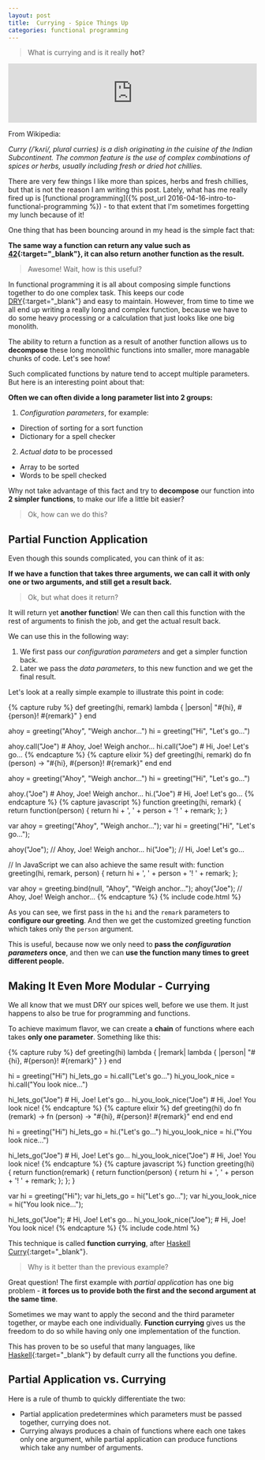 ```yaml
---
layout: post
title:  Currying - Spice Things Up
categories: functional programming
---
```


> What is currying and is it really **hot**?

<iframe width="100%" height="120" scrolling="no" frameborder="no" src="https://w.soundcloud.com/player/?url=https%3A//api.soundcloud.com/tracks/267632759&amp;color=ff5500&amp;auto_play=false&amp;hide_related=false&amp;show_comments=true&amp;show_user=true&amp;show_reposts=false"></iframe>

From Wikipedia:

*Curry (/ˈkʌri/, plural curries) is a dish originating in the cuisine of the Indian Subcontinent. The common feature is the use of complex combinations of spices or herbs, usually including fresh or dried hot chillies.*

There are very few things I like more than spices, herbs and fresh chillies, but that is not the reason I am writing this post. Lately, what has me really fired up is [functional programming]({% post_url 2016-04-16-intro-to-functional-programming %}) - to that extent that I'm sometimes forgetting my lunch because of it!

One thing that has been bouncing around in my head is the simple fact that:

**The same way a function can return any value such as [42][42]{:target="_blank"}, it can also return another function as the result.**

> Awesome! Wait, how is this useful?

In functional programming it is all about composing simple functions together to do one complex task. This keeps our code [DRY](https://en.wikipedia.org/wiki/Don%27t_repeat_yourself){:target="_blank"} and easy to maintain. However, from time to time we all end up writing a really long and complex function, because we have to do some heavy processing or a calculation that just looks like one big monolith.

The ability to return a function as a result of another function allows us to **decompose** these long monolithic functions into smaller, more managable chunks of code. Let's see how!

Such complicated functions by nature tend to accept multiple parameters. But here is an interesting point about that:

**Often we can often divide a long parameter list into 2 groups:**

1. *Configuration parameters*, for example:
  - Direction of sorting for a sort function
  - Dictionary for a spell checker
2. *Actual data* to be processed
  - Array to be sorted
  - Words to be spell checked

Why not take advantage of this fact and try to **decompose** our function into **2 simpler functions**, to make our life a little bit easier?

> Ok, how can we do this?

## Partial Function Application

Even though this sounds complicated, you can think of it as:

**If we have a function that takes three arguments, we can call it with only one or two arguments, and still get a result back.**

> Ok, but what does it return?

It will return yet **another function**! We can then call this function with the rest of arguments to finish the job, and get the actual result back.

We can use this in the following way:

1. We first pass our *configuration parameters* and get a simpler function back.
2. Later we pass the *data parameters*, to this new function and we get the final result.

Let's look at a really simple example to illustrate this point in code:

{% capture ruby %}
def greeting(hi, remark)
  lambda { |person| "#{hi}, #{person}! #{remark}" }
end

ahoy = greeting("Ahoy", "Weigh anchor...")
hi   = greeting("Hi", "Let's go...")

ahoy.call("Joe") # Ahoy, Joe! Weigh anchor...
hi.call("Joe")   # Hi, Joe! Let's go...
{% endcapture %}
{% capture elixir %}
def greeting(hi, remark) do
  fn (person) -> "#{hi}, #{person}! #{remark}" end
end

ahoy = greeting("Ahoy", "Weigh anchor...")
hi   = greeting("Hi", "Let's go...")

ahoy.("Joe")  # Ahoy, Joe! Weigh anchor...
hi.("Joe")    # Hi, Joe! Let's go...
{% endcapture %}
{% capture javascript %}
function greeting(hi, remark) {
  return function(person) {
    return hi + ', ' + person + '! ' + remark;
  };
}

var ahoy = greeting("Ahoy", "Weigh anchor...");
var hi   = greeting("Hi", "Let's go...");

ahoy("Joe"); // Ahoy, Joe! Weigh anchor...
hi("Joe");   // Hi, Joe! Let's go...

// In JavaScript we can also achieve the same result with:
function greeting(hi, remark, person) {
  return hi + ', ' + person + '! ' + remark;
};

var ahoy = greeting.bind(null, "Ahoy", "Weigh anchor...");
ahoy("Joe"); // Ahoy, Joe! Weigh anchor...
{% endcapture %}
{% include code.html %}

As you can see, we first pass in the `hi` and the `remark` parameters to **configure our greeting**. And then we get the customized greeting function which takes only the `person` argument.

This is useful, because now we only need to **pass the *configuration parameters* once**, and then we can **use the function many times to greet different people.**

## Making It Even More Modular - Currying

We all know that we must DRY our spices well, before we use them. It just happens to also be true for programming and functions.

To achieve maximum flavor, we can create a **chain** of functions where each takes **only one parameter**. Something like this:

{% capture ruby %}
def greeting(hi)
  lambda { |remark|
    lambda { |person| "#{hi}, #{person}! #{remark}" }
  }
end

hi = greeting("Hi")
hi_lets_go = hi.call("Let's go...")
hi_you_look_nice = hi.call("You look nice...")

hi_lets_go("Joe")       # Hi, Joe! Let's go...
hi_you_look_nice("Joe") # Hi, Joe! You look nice!
{% endcapture %}
{% capture elixir %}
def greeting(hi) do
  fn (remark) ->
    fn (person) -> "#{hi}, #{person}! #{remark}" end
  end
end

hi = greeting("Hi")
hi_lets_go = hi.("Let's go...")
hi_you_look_nice = hi.("You look nice...")

hi_lets_go("Joe")       # Hi, Joe! Let's go...
hi_you_look_nice("Joe") # Hi, Joe! You look nice!
{% endcapture %}
{% capture javascript %}
function greeting(hi) {
  return function(remark) {
    return function(person) {
      return hi + ', ' + person + '! ' + remark;
    };
  };
}

var hi = greeting("Hi");
var hi_lets_go = hi("Let's go...");
var hi_you_look_nice = hi("You look nice...");

hi_lets_go("Joe");       # Hi, Joe! Let's go...
hi_you_look_nice("Joe"); # Hi, Joe! You look nice!
{% endcapture %}
{% include code.html %}

This technique is called **function currying**, after [Haskell Curry](https://en.wikipedia.org/wiki/Haskell_Curry){:target="_blank"}.

> Why is it better than the previous example?

Great question! The first example with *partial application* has one big problem - **it forces us to provide both the first and the second argument at the same time**.

Sometimes we may want to apply the second and the third parameter together, or maybe each one individually. **Function currying** gives us the freedom to do so while having only one implementation of the function.

This has proven to be so useful that many languages, like [Haskell](https://www.haskell.org){:target="_blank"} by default curry all the functions you define.

## Partial Application vs. Currying

Here is a rule of thumb to quickly differentiate the two:

- Partial application predetermines which parameters must be passed together, currying does not.
- Currying always produces a chain of functions where each one takes only one argument, while partial application can produce functions which take any number of arguments.

[42]: https://en.wikipedia.org/wiki/Phrases_from_The_Hitchhiker%27s_Guide_to_the_Galaxy#Answer_to_the_Ultimate_Question_of_Life.2C_the_Universe.2C_and_Everything_.2842.29
